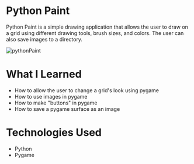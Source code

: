 # Python Paint
Python Paint is a simple drawing application that allows the user to draw on a grid using different drawing tools, brush sizes, and colors. The user can also save images to a directory.

![pythonPaint](https://user-images.githubusercontent.com/54284594/102933403-30c25480-4470-11eb-87e6-2161a7586df2.gif)

# What I Learned
* How to allow the user to change a grid's look using pygame
* How to use images in pygame
* How to make "buttons" in pygame
* How to save a pygame surface as an image

# Technologies Used
* Python
* Pygame
